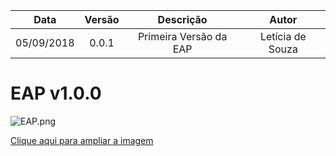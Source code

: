 | Data | Versão | Descrição | Autor |
|:----:|:------:|:---------:|:-----:|
|05/09/2018|0.0.1|Primeira Versão da EAP|Letícia de Souza|

# EAP v1.0.0

![EAP.png](https://uploaddeimagens.com.br/images/001/740/628/thumb/EAP.png?1542908394)

[Clique aqui para ampliar a imagem](https://uploaddeimagens.com.br/imagens/eap-png-69b1e051-67e5-45ef-933e-b85476d5017a)
